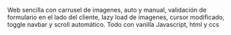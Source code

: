 Web sencilla con carrusel de imagenes, auto y manual, validación de formulario en el lado del cliente, lazy load de imagenes, cursor modificado, toggle navbar y scroll automático. 
Todo con vanilla Javascript, html y ccs
